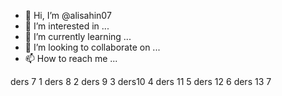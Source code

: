 - 👋 Hi, I’m @alisahin07
- 👀 I’m interested in ...
- 🌱 I’m currently learning ...
- 💞️ I’m looking to collaborate on ...
- 📫 How to reach me ...

<!---
alisahin07/alisahin07 is a ✨ special ✨ repository because its `README.md` (this file) appears on your GitHub profile.
You can click the Preview link to take a look at your changes.
--->
ders 7	1
ders 8	2
ders 9	3
ders10	4
ders 11	5
ders 12	6
ders 13	7
